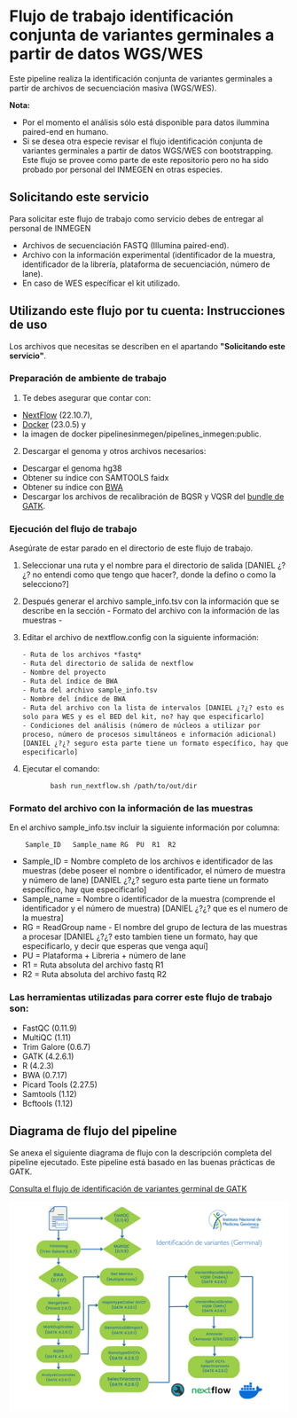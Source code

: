 # Flujo de trabajo identificación conjunta de variantes germinales a partir de datos WGS/WES 

Este pipeline realiza la identificación conjunta de variantes germinales a partir de archivos de secuenciación masiva (WGS/WES).

**Nota:** 
 - Por el momento el análisis sólo está disponible para datos ilummina paired-end en humano.  
 - Si se desea otra especie revisar el flujo identificación conjunta de variantes germinales a partir de datos WGS/WES con bootstrapping. Este flujo se provee como parte de este repositorio pero no ha sido probado por personal del INMEGEN en otras especies.


## Solicitando este servicio

Para solicitar este flujo de trabajo como servicio debes de entregar al personal de INMEGEN 

- Archivos de secuenciación FASTQ (Illumina paired-end).
- Archivo con la información experimental (identificador de la muestra, identificador de la librería, plataforma de secuenciación,  número de lane).
- En caso de WES específicar el kit utilizado.


## Utilizando este flujo por tu cuenta: Instrucciones de uso 

Los archivos que necesitas se describen en el apartando **"Solicitando este servicio"**.


### Preparación de ambiente de trabajo

1. Te debes asegurar que contar con:
  - [NextFlow](https://www.nextflow.io/docs/latest/index.html) (22.10.7),
  - [Docker](https://docs.docker.com/) (23.0.5) y
  - la imagen de docker pipelinesinmegen/pipelines_inmegen:public. 
2. Descargar el genoma y otros archivos necesarios:
  - Descargar el genoma hg38
  - Obtener su índice con SAMTOOLS faidx
  - Obtener su índice con [BWA](https://bio-bwa.sourceforge.net/bwa.shtml)
  - Descargar los archivos de recalibración de BQSR y VQSR del [bundle de GATK](https://console.cloud.google.com/storage/browser/genomics-public-data/resources/broad/hg38/v0;tab=objects?prefix=&forceOnObjectsSortingFiltering=false).


### Ejecución del flujo de trabajo

Asegúrate de estar parado en el directorio de este flujo de trabajo.

 1. Seleccionar una ruta y el nombre para el directorio de salida [DANIEL ¿?¿? no entendi como que tengo que hacer?, donde la defino o como la selecciono?]
 2. Después generar el archivo sample_info.tsv con la información que se describe en la sección - Formato del archivo con la información de las muestras -
 3. Editar el archivo de nextflow.config con la siguiente información:

        - Ruta de los archivos *fastq*
        - Ruta del directorio de salida de nextflow
        - Nombre del proyecto 
        - Ruta del índice de BWA
        - Ruta del archivo sample_info.tsv
        - Nombre del índice de BWA
        - Ruta del archivo con la lista de intervalos [DANIEL ¿?¿? esto es solo para WES y es el BED del kit, no? hay que especificarlo]
        - Condiciones del análisis (número de núcleos a utilizar por proceso, número de procesos simultáneos e información adicional)[DANIEL ¿?¿? seguro esta parte tiene un formato específico, hay que especificarlo]

  4. Ejecutar el comando: 

                bash run_nextflow.sh /path/to/out/dir

### Formato del archivo con la información de las muestras

En el archivo sample_info.tsv incluir la siguiente información por columna:
 
		Sample_ID	Sample_name	RG	PU	R1	R2

 - Sample_ID   = Nombre completo de los archivos e identificador de las muestras (debe poseer el nombre o identificador, el número de muestra y número de lane) [DANIEL ¿?¿? seguro esta parte tiene un formato específico, hay que especificarlo]
 - Sample_name = Nombre o identificador de la muestra (comprende el identificador y el número de muestra) [DANIEL ¿?¿? que es el numero de la muestra]
 - RG          = ReadGroup name - El nombre del grupo de lectura de las muestras a procesar [DANIEL ¿?¿? esto tambien tiene un formato, hay que especificarlo, y decir que esperas que venga aquí]
 - PU          = Plataforma + Libreria + número de lane
 - R1          = Ruta absoluta del archivo fastq R1
 - R2          = Ruta absoluta del archivo fastq R2

### Las herramientas utilizadas para correr este flujo de trabajo son:

 - FastQC (0.11.9)
 - MultiQC (1.11)
 - Trim Galore (0.6.7)
 - GATK (4.2.6.1)
 - R (4.2.3)
 - BWA (0.7.17)
 - Picard Tools (2.27.5)
 - Samtools (1.12)
 - Bcftools (1.12)

## Diagrama de flujo del pipeline 

 Se anexa el siguiente diagrama de flujo con la descripción completa del pipeline ejecutado. Este pipeline está basado en las buenas prácticas de GATK.

[Consulta el flujo de identificación de variantes germinal de GATK](https://gatk.broadinstitute.org/hc/en-us/articles/360035535932-Germline-short-variant-discovery-SNPs-Indels-)

![Flujo identificación de variantes germinal](../flowcharts/flujo_VCG.PNG)
